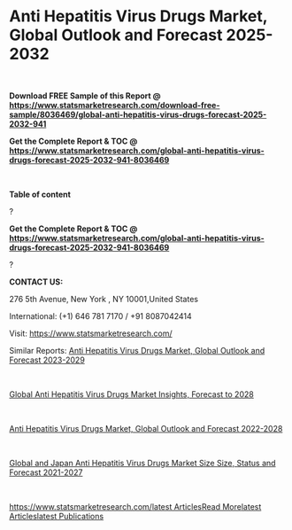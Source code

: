 <h1>Anti Hepatitis Virus Drugs Market, Global Outlook and Forecast 2025-2032</h1><br/><p><strong>Download FREE Sample of this Report @ <a href="https://www.statsmarketresearch.com/download-free-sample/8036469/global-anti-hepatitis-virus-drugs-forecast-2025-2032-941">https://www.statsmarketresearch.com/download-free-sample/8036469/global-anti-hepatitis-virus-drugs-forecast-2025-2032-941</a></strong></p>
 
 
 
 <div><b>Get the Complete Report & TOC @ <a href="https://www.statsmarketresearch.com/global-anti-hepatitis-virus-drugs-forecast-2025-2032-941-8036469">https://www.statsmarketresearch.com/global-anti-hepatitis-virus-drugs-forecast-2025-2032-941-8036469</a></b></div>
 
 
 
 <p><br />
 
 <b>Table of content</b></p>
 
 
 
 <p>? </p>
 
 
 
 <div><b>Get the Complete Report & TOC @ <a href="https://www.statsmarketresearch.com/global-anti-hepatitis-virus-drugs-forecast-2025-2032-941-8036469">https://www.statsmarketresearch.com/global-anti-hepatitis-virus-drugs-forecast-2025-2032-941-8036469</a></b></div>
 
 
 
 <p>? </p>
 
 
 
 <p><b>CONTACT US:</b><br />
 
 276 5th Avenue, New York , NY 10001,United States<br />
 
 International: (+1) 646 781 7170 / +91 8087042414<br />
 
 Visit: <a href="https://www.statsmarketresearch.com/">https://www.statsmarketresearch.com/</a><br />
 
 Similar Reports: <a href="https://www.statsmarketresearch.com/global-anti-hepatitis-virus-drugs-forecast-2025-2032-941-8036469">Anti Hepatitis Virus Drugs Market, Global Outlook and Forecast 2023-2029</a><br />
 
 <br />
 
 <a href="https://www.statsmarketresearch.com/global-anti-hepatitis-virus-drugs-forecast-2025-2032-941-8036469">Global Anti Hepatitis Virus Drugs Market Insights, Forecast to 2028</a><br />
 
 <br />
 
 <a href="https://www.statsmarketresearch.com/global-anti-hepatitis-virus-drugs-forecast-2025-2032-941-8036469">Anti Hepatitis Virus Drugs Market, Global Outlook and Forecast 2022-2028</a><br />
 
 <br />
 
 <a href="https://www.statsmarketresearch.com/global-anti-hepatitis-virus-drugs-forecast-2025-2032-941-8036469">Global and Japan Anti Hepatitis Virus Drugs Market Size Size, Status and Forecast 2021-2027</a><br />
 
 <br />
 
 <a href="https://gyeongbokgung.com">https://www.statsmarketresearch.com/</a><a href="https://hallyeomaritime.com">latest Articles</a><a href="https://jingwansa.com">Read More</a><a href="https://nguoiviet.jp/">latest Articles</a><a href="https://www.intelmarketresearch.com/">latest Publications</a></p>